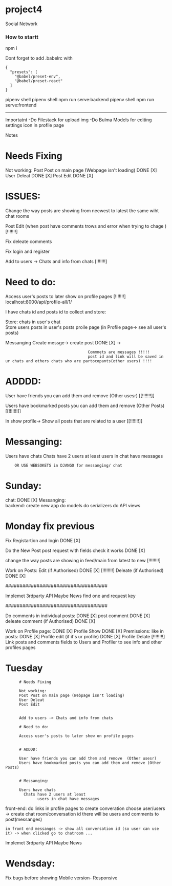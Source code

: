 # project4
Social Network



### How to startt 

npm i 

Dont forget to add .babelrc
with 

```
{
  "presets": [
    "@babel/preset-env",
    "@babel/preset-react"
  ]
}

```


pipenv shell 
pipenv shell
npm run serve:backend
pipenv shell
npm run serve:frontend


---

Importatnt 
-Do Filestack for upload img 
-Do Bulma Models for editing settings icon in profile page 

Notes 
# Needs Fixing


Not working: 
Post Post on main page (Webpage isn't loading) DONE [X]
User Deleat DONE [X]
Post Edit DONE [X]



# ISSUES: 

Change the way posts are showing from neewest to latest the same wiht chat rooms 

Post Edit (when post have comments trows and error when trying to chage ) [!!!!!!!]

Fix deleate comments 

Fix login and register

Add to users -> Chats and info from chats [!!!!!!!]

# Need to do: 

Access user's posts to later show on profile pages [!!!!!!!]
localhost:8000/api/profile-all/1/ 

I have chats id and posts id to collect and store: 

Store: chats in user's chat  
Store users posts in user's posts proile page (in Profile page-> see all user's posts) 



Messanging 
Create messge-> create post DONE [X]
-> 


                                        Commnets are messages !!!!! 
                                        post id and link will be saved in ur chats and others chats who are partocopants(other users) !!!!


# ADDDD: 

User have friends you can add them and remove  (Other usesr) [[!!!!!!!]]

Users have bookmarked posts you can add them and remove (Other Posts) [[!!!!!!!]]

In show profile-> Show all posts that are related to a user [[!!!!!!!]]



# Messanging: 

Users have chats 
  Chats have 2 users at least 
        users in chat have messages 

        OR USE WEBSOKETS in DJANGO for messanging/ chat



















# Sunday:

chat:  DONE [X]
Messanging:  
  backend:
    create new app 
    do models 
    do serializers
    do API views

# Monday fix previous 


Fix Registartion and login DONE [X]

Do the New Post post request with fields 
    check it works  DONE [X]


change the way posts are showing in feed/main 
from latest to new [!!!!!!!!]


Work on Posts:
    Edit (if Authorised) DONE [X] [!!!!!!!!]
    Deleate (if Authorised) DONE [X]

####################################

Implemet 3rdparty API Maybe News  find one and request key 


####################################

Do comments in individual posts: DONE [X]
    post comment DONE [X]
    deleate comment (if Authorised) DONE [X]


Work on Profile page: DONE [X]
  Profile Show  DONE [X]
    Premissions: like in posts:  DONE [X]
      Profile edit (if it's ur profile) DONE [X]
      Profile Delate  [!!!!!!!!]
Link posts and comments fields to Users and Profiler to see info and other profiles pages


# Tuesday


          # Needs Fixing

          Not working: 
          Post Post on main page (Webpage isn't loading)
          User Deleat
          Post Edit 


          Add to users -> Chats and info from chats 

          # Need to do: 

          Access user's posts to later show on profile pages 


          # ADDDD: 

          User have friends you can add them and remove  (Other usesr)
          Users have bookmarked posts you can add them and remove (Other Posts)


          # Messanging: 

          Users have chats 
            Chats have 2 users at least 
                  users in chat have messages 



front-end: 
    do links in profile pages to create converation
      choose user/users -> create chat room/conversation id 
        there will be users and comments to post(messanges)

    in front end messanges -> show all conversation id (so user can use it) -> when clicked go to chatroom ...


Implemet 3rdparty API Maybe News 


# Wendsday: 
Fix bugs before showing 
Mobile version- Responsive 